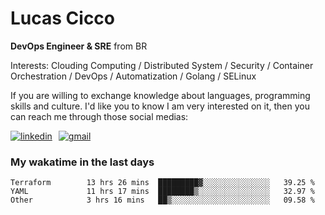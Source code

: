 # Lucas Cicco

**DevOps Engineer & SRE** from BR

Interests: Clouding Computing / Distributed System / Security / Container Orchestration / DevOps / Automatization / Golang / SELinux

If you are willing to exchange knowledge about languages, programming skills and culture. I'd like you to know I am very interested on it, then you can reach me through those social medias:

<div style="display: flex; align-items: center; gap: 10px;">
  <a href="https://www.linkedin.com/in/lucas-vitor-de-cicco" target="_blank">
    <img
      src="https://img.shields.io/badge/-LinkedIn-%230077B5?style=for-the-badge&logo=linkedin&logoColor=white"
      alt="linkedin"
      target="_blank" 
    />
  </a>
  <a href="mailto:lucasvitorx1@gmail.com">
      <img
        src="https://img.shields.io/badge/-Gmail-%23333?style=for-the-badge&logo=gmail&logoColor=white"
        alt="gmail"
        target="_blank"
      />
  </a>
</div>

### My wakatime in the last days

<!--START_SECTION:waka-->

```text
Terraform        13 hrs 26 mins  █████████▓░░░░░░░░░░░░░░░   39.25 %
YAML             11 hrs 17 mins  ████████▒░░░░░░░░░░░░░░░░   32.97 %
Other            3 hrs 16 mins   ██▒░░░░░░░░░░░░░░░░░░░░░░   09.58 %
```

<!--END_SECTION:waka-->
